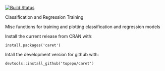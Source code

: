 [![Build Status](https://travis-ci.org/topepo/caret.png?branch=master)](https://travis-ci.org/topepo/caret)

Classification and Regression Training

Misc functions for training and plotting classification and regression models

Install the current release from CRAN with:
```
install.packages('caret')
```

Intall the development version for github with:
```
devtools::install_github('topepo/caret')
```
